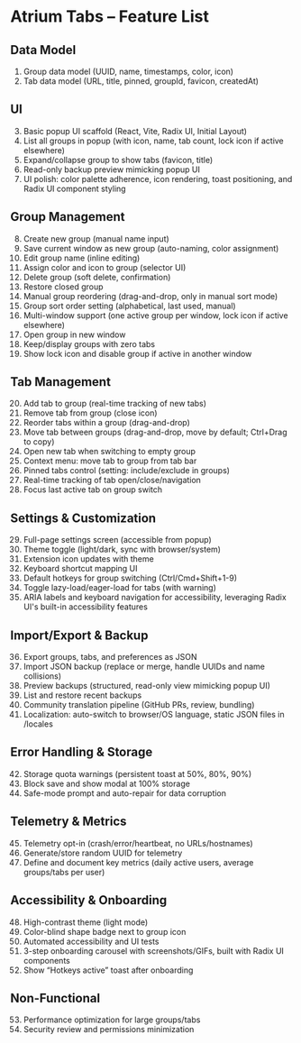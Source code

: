 # Atrium Tabs – Feature List

## Data Model
1. Group data model (UUID, name, timestamps, color, icon)
2. Tab data model (URL, title, pinned, groupId, favicon, createdAt)

## UI
3. Basic popup UI scaffold (React, Vite, Radix UI, Initial Layout)
4. List all groups in popup (with icon, name, tab count, lock icon if active elsewhere)
5. Expand/collapse group to show tabs (favicon, title)
6. Read-only backup preview mimicking popup UI
7. UI polish: color palette adherence, icon rendering, toast positioning, and Radix UI component styling

## Group Management
8. Create new group (manual name input)
9. Save current window as new group (auto-naming, color assignment)
10. Edit group name (inline editing)
11. Assign color and icon to group (selector UI)
12. Delete group (soft delete, confirmation)
13. Restore closed group
14. Manual group reordering (drag-and-drop, only in manual sort mode)
15. Group sort order setting (alphabetical, last used, manual)
16. Multi-window support (one active group per window, lock icon if active elsewhere)
17. Open group in new window
18. Keep/display groups with zero tabs
19. Show lock icon and disable group if active in another window

## Tab Management
20. Add tab to group (real-time tracking of new tabs)
21. Remove tab from group (close icon)
22. Reorder tabs within a group (drag-and-drop)
23. Move tab between groups (drag-and-drop, move by default; Ctrl+Drag to copy)
24. Open new tab when switching to empty group
25. Context menu: move tab to group from tab bar
26. Pinned tabs control (setting: include/exclude in groups)
27. Real-time tracking of tab open/close/navigation
28. Focus last active tab on group switch

## Settings & Customization
29. Full-page settings screen (accessible from popup)
30. Theme toggle (light/dark, sync with browser/system)
31. Extension icon updates with theme
32. Keyboard shortcut mapping UI
33. Default hotkeys for group switching (Ctrl/Cmd+Shift+1-9)
34. Toggle lazy-load/eager-load for tabs (with warning)
35. ARIA labels and keyboard navigation for accessibility, leveraging Radix UI's built-in accessibility features

## Import/Export & Backup
36. Export groups, tabs, and preferences as JSON
37. Import JSON backup (replace or merge, handle UUIDs and name collisions)
38. Preview backups (structured, read-only view mimicking popup UI)
39. List and restore recent backups
40. Community translation pipeline (GitHub PRs, review, bundling)
41. Localization: auto-switch to browser/OS language, static JSON files in /locales

## Error Handling & Storage
42. Storage quota warnings (persistent toast at 50%, 80%, 90%)
43. Block save and show modal at 100% storage
44. Safe-mode prompt and auto-repair for data corruption

## Telemetry & Metrics
45. Telemetry opt-in (crash/error/heartbeat, no URLs/hostnames)
46. Generate/store random UUID for telemetry
47. Define and document key metrics (daily active users, average groups/tabs per user)

## Accessibility & Onboarding
48. High-contrast theme (light mode)
49. Color-blind shape badge next to group icon
50. Automated accessibility and UI tests
51. 3-step onboarding carousel with screenshots/GIFs, built with Radix UI components
52. Show “Hotkeys active” toast after onboarding

## Non-Functional
53. Performance optimization for large groups/tabs
54. Security review and permissions minimization

<!-- Tech Stack Reference: See PRD section 7.1. Component Library: Radix UI primitives required. -->